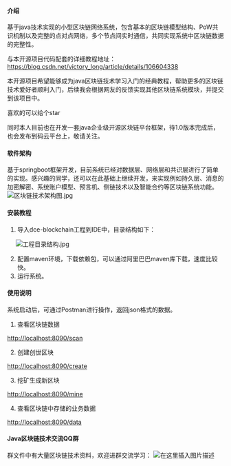 
#### 介绍

基于java技术实现的小型区块链网络系统，包含基本的区块链模型结构、PoW共识机制以及完整的点对点网络，多个节点间实时通信，共同实现系统中区块链数据的完整性。

与本开源项目代码配套的详细教程地址：https://blog.csdn.net/victory_long/article/details/106604338

本开源项目希望能够成为java区块链技术学习入门的经典教程，帮助更多的区块链技术爱好者顺利入门，后续我会根据网友的反馈实现其他区块链系统模块，并提交到该项目中。

喜欢的可以给个star

同时本人目前也在开发一套java企业级开源区块链平台框架，待1.0版本完成后，也会发布到码云平台上，敬请关注。


#### 软件架构

基于springboot框架开发，目前系统已经对数据层、网络层和共识层进行了简单的实现。感兴趣的同学，还可以在此基础上继续开发，来实现例如持久层、消息的加密解密、系统账户模型、预言机、侧链技术以及智能合约等区块链系统功能。
![区块链技术架构图.jpg](https://imgconvert.csdnimg.cn/aHR0cHM6Ly9jZG4ubmxhcmsuY29tL3l1cXVlLzAvMjAyMC9qcGVnLzY0NTU0Mi8xNTgwNjUzOTIxNDQ2LTJhNWIyNTcxLThkZDMtNDg1NS04Y2QxLWI1NTUzMmQyMjM2YS5qcGVn?x-oss-process=image/format,png#align=left&display=inline&height=577&name=区块链技术架构图.jpg&originHeight=577&originWidth=911&size=123208&status=done&style=none&width=911)


#### 安装教程

1. 导入dce-blockchain工程到IDE中，目录结构如下：

     ![工程目录结构.jpg](https://cdn.nlark.com/yuque/0/2020/jpeg/645542/1581988673079-004eaa90-51d7-42db-88be-ddde7210a0d3.jpeg#align=left&display=inline&height=335&name=%E5%B7%A5%E7%A8%8B%E7%9B%AE%E5%BD%95%E7%BB%93%E6%9E%84.jpg&originHeight=335&originWidth=202&size=23333&status=done&style=none&width=202)

2. 配置maven环境，下载依赖包，可以通过阿里巴巴maven库下载，速度比较快。
2. 运行系统。

#### 使用说明

系统启动后，可通过Postman进行操作，返回json格式的数据。

1. 查看区块链数据

[http://localhost:8090/scan](http://localhost:8080/scan)


2. 创建创世区块

[http://localhost:8090/create](http://localhost:8080/create)


3. 挖矿生成新区块

[http://localhost:8090/mine](http://localhost:8080/mine)


4. 查看区块链中存储的业务数据


[http://localhost:8090/data](http://localhost:8080/data)

#### Java区块链技术交流QQ群

群文件中有大量区块链技术资料，欢迎进群交流学习：
![在这里插入图片描述](https://img-blog.csdnimg.cn/20200607175638946.jpg?x-oss-process=image/watermark,type_ZmFuZ3poZW5naGVpdGk,shadow_10,text_aHR0cHM6Ly9ibG9nLmNzZG4ubmV0L3ZpY3RvcnlfbG9uZw==,size_16,color_FFFFFF,t_70)
